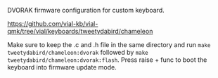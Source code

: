 DVORAK firmware configuration for custom keyboard.

https://github.com/vial-kb/vial-qmk/tree/vial/keyboards/tweetydabird/chameleon

Make sure to keep the .c and .h file in the same directory and run `make tweetydabird/chameleon:dvorak` followed by `make tweetydabird/chameleon:dvorak:flash`.
Press raise + func to boot the keyboard into firmware update mode.
